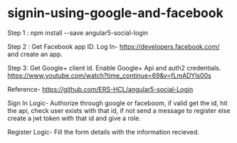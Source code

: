 # signin-using-google-and-facebook

Step 1 : npm install --save angular5-social-login

Step 2 : Get Facebook app ID. Log In- https://developers.facebook.com/ and create an app.

Step 3: Get Google+ client id. Enable Google+ Api and auth2 credentials. https://www.youtube.com/watch?time_continue=69&v=fLmADYIs00s


Reference- https://github.com/ERS-HCL/angular5-social-Login

Sign In Logic- Authorize through google or faceboom, if valid get the id, hit the api, check user exists with that id, if not send a message to register else create a jwt token with that id and give a role.

Register Logic- Fill the form details with the information recieved.
